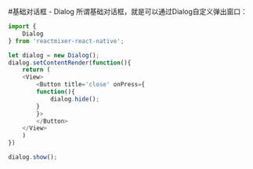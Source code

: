 #基础对话框 - Dialog
所谓基础对话框，就是可以通过Dialog自定义弹出窗口：
```javascript
import {
    Dialog
} from 'reactmixer-react-native';

let dialog = new Dialog();
dialog.setContentRender(function(){
    return (
    <View>
        <Button title='close' onPress={
        function(){
            dialog.hide();
        }
        }>
        </Button>
    </View>
    )
})

dialog.show();
```